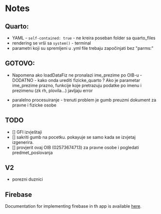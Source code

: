 # Notes

## Quarto:

-   YAML - `self-contained: true` - ne kreira poseban folder sa quarto_files
-   rendering se vrši sa `system()` - terminal
-   parametri koji su spremljeni u .yml file trebaju započinjati bez "parms:"

## GOTOVO:

-   Napomena ako loadDataFiz ne pronalazi
ime_prezime po OIB-u - DODATNO - kako onda urediti fizicke_quarto ? Ako je parametar ime_prezime prazno, funkcije koje pretrazuju podatke po imenu i prezimenu (zk rh, plovila...) javljaju error

- paralelno procesuiranje - trenuti problem je gumb preuzmi dokument za pravne i fizicke osobe

## TODO

- [] GFI izvještaji
- [] sakriti gumb na pocetku. pokayuje se samo kada se izvjetaj izgenerira.
- [] provjerit ovaj OIB (02573674713) za pravne osobe i pogledati predmet_poslovanja

## V2

-   porezni duznici

## Firebase

Documentation for implementing firebase in th app is available [here](https://firebase.john-coene.com/).
